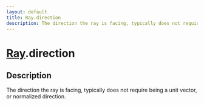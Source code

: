 ```yaml
---
layout: default
title: Ray.direction
description: The direction the ray is facing, typically does not require being a unit vector, or normalized direction.
---
```

# [Ray]({{site.url}}/Pages/Reference/Ray.html).direction

## Description
The direction the ray is facing, typically does not require being
a unit vector, or normalized direction.

